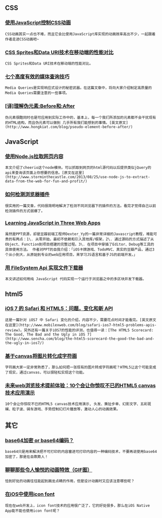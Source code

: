 
## CSS

### [使用JavaScript控制CSS动画](http://css-tricks.com/controlling-css-animations-transitions-javascript/)

    CSS动画其实一点也不难，而且它会比使用JavaScript库实现的动画效率高出不少，一起跟着作者走进CSS动画吧~

### [CSS Sprites和Data URI技术在移动端的性能对比](http://www.iteye.com/news/28328)

    CSS Sprites和Data URI技术在移动端的性能对比。

### [七个高度有效的媒体查询技巧](http://www.w3cplus.com/css3/7-habits-of-highly-effective-media-queries.html)

    Media Queries是实现响应式设计的秘密武器。在这篇文章中，将向大家介绍制定高质量的Media Queries需要注意的一些事项。

### [[译]理解伪元素:Before和:After](http://www.tinghaige.com/understanding-pseudo-element-before-and-after.html)

    伪元素很酷同时也是可应用到实际工作中的，基本上，每一个我们所添加的元素都不会干扰现有的HTML结构，而且伪元素可以做到 几乎所有我们能想到的事情。[英文原文](http://www.hongkiat.com/blog/pseudo-element-before-after/)

## JavaScript

### [使用Node.js拉取网页内容](http://www.75team.com/archives/543)

    本文介绍了cheerio这个node模块。可以抓取到网页的html源代码以后提供类似jQuery的api来查询该页面上你想要的信息。[原文在这里](http://www.storminthecastle.com/2013/08/25/use-node-js-to-extract-data-from-the-web-for-fun-and-profit/)

### [如何检测浏览器插件](http://webdevwonders.com/detecting-browser-plugins/)

    很实用的一篇文章，代码很简明地解决了检测不同浏览器下的插件的方法。看完才觉得自己以前检测插件的方式弱爆了。

### [Learning JavaScript in Three Web Apps](https://speakerdeck.com/dexteryy/learning-javascript-in-three-web-apps-zhong-wen#stargazers)

    虽然是PPT资源，却是豆瓣前端工程师Dexter_Yy的一篇非常详细的Javascript教程，难能可贵的有两点：1\. 从零开始，最初不依赖和引入其他库/框架，2\. 通过源码的方式描述了从Object、Function到项目搭建的完整过程。3\. 在项目中穿插了Editor、Debug等工具的具体使用方法。 作者对PPT的自我介绍：「iOS卡牌游戏、TodoMVC、真实的豆瓣产品，通过3个从小到大，从原始到专业的web应用项目，来学习JS语言和基于JS的前端开发。」

### [用 FileSystem Api 实现文件下载器](http://www.imququ.com/post/a-downloader-with-filesystem-api.html)

    本文讲述如何用纯 JavaScript 代码实现一个运行于浏览器之中的多区块并发下载器。

## html5

### [iOS 7 的 Safari 和 HTML5：问题，变化和新 API](http://jinlong.github.io/blog/2013/09/23/safari-ios7-html5-problems-apis-review/#jtss-tsina)

    这是一篇针对 iOS7 中 Safari 变化的介绍，内容不少，需要花点时间才能看完。[英文原文在这里](http://www.mobilexweb.com/blog/safari-ios7-html5-problems-apis-review)。另外还有一篇关于iOS7的性能的评测，也值得一读：[The HTML5 Scorecard: The Good, The Bad and the Ugly in iOS 7](http://www.sencha.com/blog/the-html5-scorecard-the-good-the-bad-and-the-ugly-in-ios7/)

### [基于canvas将图片转化成字符画](http://www.cssha.com/img2txt-canvas)

    字符画大家一定非常熟悉了，那么如何把一张现有的图片转成字符画呢？HTML5让这个可能变成了现实，通过canvas，可以很轻松实现这个功能。

### [未来web浏览技术提前体验：10个会让你惊叹不已的HTML5 canvas技术应用演示](http://www.forehack.com/html5-canvas/?bsh_bid=291881607)

    10个会让你惊叹不已的HTML5 canvas技术应用演示, 头发、撕扯步单、幻影文字、五彩斑斓、粒子波、骑车游戏、手势控制幻灯片播放等，激动人心的动画效果。

## 其它

### [base64加密 or base64编码？](http://coderbee.net/index.php/basis/20130910/459)

    base64只是用来解决把不可打印的内容塞进可打印内容的一种编码技术，不要再说使用base64加密了，那是在自欺欺人！

### [聊聊那些令人愉悦的动画特效（GIF图）](http://www.uisdc.com/about-design-animation)

    恰到好处的动画往往能起到画龙点睛的作用，但是设计动画时又应该注意哪些呢？

### [在iOS中使用icon font](http://ued.taobao.com/blog/2013/09/icon-font-in-ios/)

    现在在web开发上，icon font技术的应用很广泛了，它的好处很多，那么在iOS Native App能不能也使用icon font呢？
